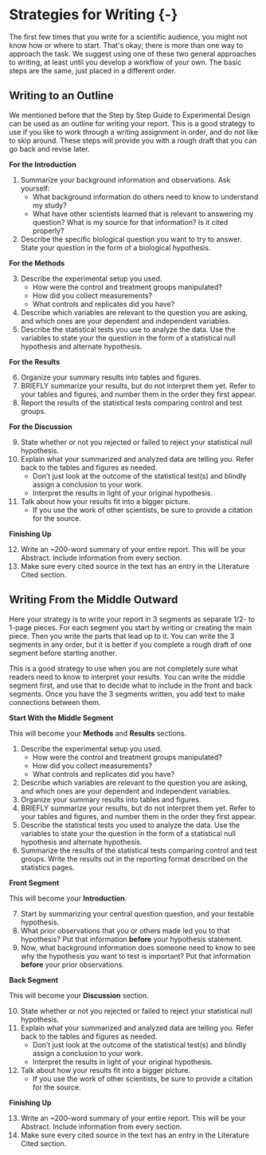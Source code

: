 # Strategies for Writing {-}

The first few times that you write for a scientific audience, you might not know how or where to start. That's okay; there is more than one way to approach the task. We suggest using one of these two general approaches to writing, at least until you develop a workflow of your own. The basic steps are the same, just placed in a different order.

## Writing to an Outline

We mentioned before that the Step by Step Guide to Experimental Design can be used as an outline for writing your report. This is a good strategy to use if you like to work through a writing assignment in order, and do not like to skip around. These steps will provide you with a rough draft that you can go back and revise later.

__For the Introduction__

1. Summarize your background information and observations. Ask yourself:
    + What background information do others need to know to understand my study? 
    + What have other scientists learned that is relevant to answering my question? What is my source for that information? Is it cited properly?
2. Describe the specific biological question you want to try to answer. State your question in the form of a biological hypothesis. 

__For the Methods__

3. Describe the experimental setup you used.
    + How were the control and treatment groups manipulated?
    + How did you collect measurements?
    + What controls and replicates did you have? 
4. Describe which variables are relevant to the question you are asking, and which ones are your dependent and independent variables. 
5. Describe the statistical tests you use to analyze the data. Use the variables to state your the question in the form of a statistical null hypothesis and alternate hypothesis. 

__For the Results__

6. Organize your summary results into tables and figures.
7. BRIEFLY summarize your results, but do not interpret them yet. Refer to your tables and figures, and number them in the order they first appear.
8. Report the results of the statistical tests comparing control and test groups.

__For the Discussion__

9. State whether or not you rejected or failed to reject your statistical null hypothesis. 
10. Explain what your summarized and analyzed data are telling you. Refer back to the tables and figures as needed.
    + Don’t just look at the outcome of the statistical test(s) and blindly assign a conclusion to your work. 
    + Interpret the results in light of your original hypothesis.
11. Talk about how your results fit into a bigger picture. 
    + If you use the work of other scientists, be sure to provide a citation for the source.

__Finishing Up__

12. Write an ~200-word summary of your entire report. This will be your Abstract. Include information from every section.
13. Make sure every cited source in the text has an entry in the Literature Cited section.


## Writing From the Middle Outward

Here your strategy is to write your report in 3 segments as separate 1/2- to 1-page pieces. For each segment you start by writing or creating the main piece. Then you write the parts that lead up to it. You can write the 3 segments in any order, but it is better if you complete a rough draft of one segment before starting another. 

This is a good strategy to use when you are not completely sure what readers need to know to interpret your results. You can write the middle segment first, and use that to decide what to include in the front and back segments. Once you have the 3 segments written, you add text to make connections between them.

__Start With the Middle Segment__

This will become your __Methods__ and __Results__ sections. 

1. Describe the experimental setup you used.
    + How were the control and treatment groups manipulated?
    + How did you collect measurements?
    + What controls and replicates did you have? 
2. Describe which variables are relevant to the question you are asking, and which ones are your dependent and independent variables. 
3. Organize your summary results into tables and figures.
4. BRIEFLY summarize your results, but do not interpret them yet. Refer to your tables and figures, and number them in the order they first appear.
5. Describe the statistical tests you used to analyze the data. Use the variables to state your the question in the form of a statistical null hypothesis and alternate hypothesis. 
6. Summarize the results of the statistical tests comparing control and test groups. Write the results out in the reporting format described on the statistics pages.

__Front Segment__

This will become your __Introduction__.

7. Start by summarizing your central question question, and your testable hypothesis. 
8. What prior observations that you or others made led you to that hypothesis? Put that information __before__ your hypothesis statement. 
9. Now, what background information does someone need to know to see why the hypothesis you want to test is important? Put that information __before__ your prior observations. 

__Back Segment__

This will become your __Discussion__ section.

10. State whether or not you rejected or failed to reject your statistical null hypothesis. 
11. Explain what your summarized and analyzed data are telling you. Refer back to the tables and figures as needed.
    + Don’t just look at the outcome of the statistical test(s) and blindly assign a conclusion to your work. 
    + Interpret the results in light of your original hypothesis.
12. Talk about how your results fit into a bigger picture. 
    + If you use the work of other scientists, be sure to provide a citation for the source.

__Finishing Up__

13. Write an ~200-word summary of your entire report. This will be your Abstract. Include information from every section.
14. Make sure every cited source in the text has an entry in the Literature Cited section.



